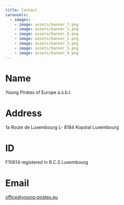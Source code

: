 ```yaml
---
title: Contact
carousels:
  - images:
    - image: assets/banner_7.png
    - image: assets/banner_1.png
    - image: assets/banner_6.png
    - image: assets/banner_2.png
    - image: assets/banner_3.png
    - image: assets/banner_5.png
    - image: assets/banner_4.png
---
```



# Name
Young Pirates of Europe a.s.b.l.

# Address
1a Route de Luxembourg
L- 8184 Kopstal
Luxembourg

# ID
F10614 registered in R.C.S Luxembourg
# Email
office@young-pirates.eu

